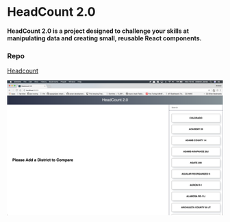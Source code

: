 # HeadCount 2.0

**HeadCount 2.0 is a project designed to challenge your skills at manipulating data and creating small, reusable React components.**

### Repo
[Headcount](https://github.com/andrew-t-james/headcount2.0)

![headcount2.0](/src/images/headcount.png)